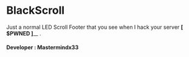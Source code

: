 # BlackScroll
Just a normal LED Scroll Footer that you see when I hack your server **[ $PWNED ]**__ .
#### Developer : Mastermindx33
